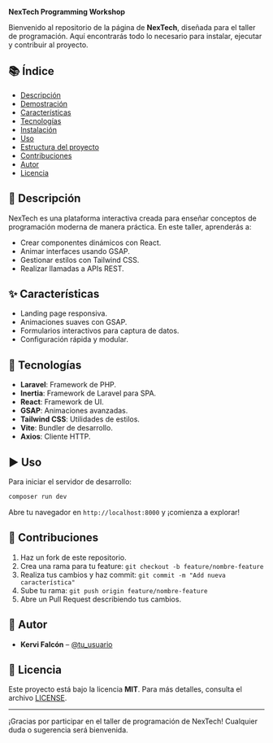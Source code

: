 **NexTech Programming Workshop**

Bienvenido al repositorio de la página de **NexTech**, diseñada para el taller de programación. Aquí encontrarás todo lo necesario para instalar, ejecutar y contribuir al proyecto.

## 📚 Índice

* [Descripción](#descripción)
* [Demostración](#demostración)
* [Características](#características)
* [Tecnologías](#tecnologías)
* [Instalación](#instalación)
* [Uso](#uso)
* [Estructura del proyecto](#estructura-del-proyecto)
* [Contribuciones](#contribuciones)
* [Autor](#autor)
* [Licencia](#licencia)

## 📝 Descripción

NexTech es una plataforma interactiva creada para enseñar conceptos de programación moderna de manera práctica. En este taller, aprenderás a:

* Crear componentes dinámicos con React.
* Animar interfaces usando GSAP.
* Gestionar estilos con Tailwind CSS.
* Realizar llamadas a APIs REST.

## ✨ Características

* Landing page responsiva.
* Animaciones suaves con GSAP.
* Formularios interactivos para captura de datos.
* Configuración rápida y modular.

## 🚀 Tecnologías

* **Laravel**: Framework de PHP.
* **Inertia**: Framework de Laravel para SPA.
* **React**: Framework de UI.
* **GSAP**: Animaciones avanzadas.
* **Tailwind CSS**: Utilidades de estilos.
* **Vite**: Bundler de desarrollo.
* **Axios**: Cliente HTTP.


## ▶️ Uso

Para iniciar el servidor de desarrollo:

```bash
composer run dev
```

Abre tu navegador en `http://localhost:8000` y ¡comienza a explorar!


## 🤝 Contribuciones

1. Haz un fork de este repositorio.
2. Crea una rama para tu feature: `git checkout -b feature/nombre-feature`
3. Realiza tus cambios y haz commit: `git commit -m "Add nueva característica"`
4. Sube tu rama: `git push origin feature/nombre-feature`
5. Abre un Pull Request describiendo tus cambios.

## 👤 Autor

* **Kervi Falcón** – [@tu\_usuario](https://github.com/maxinetheker)

## 📝 Licencia

Este proyecto está bajo la licencia **MIT**. Para más detalles, consulta el archivo [LICENSE](LICENSE).

---

¡Gracias por participar en el taller de programación de NexTech! Cualquier duda o sugerencia será bienvenida.

